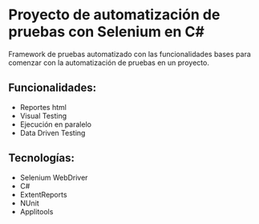# Proyecto de automatización de pruebas con Selenium en C#

Framework de pruebas automatizado con las funcionalidades bases para comenzar con la automatización de pruebas en un proyecto.

## Funcionalidades:
* Reportes html
* Visual Testing
* Ejecución en paralelo
* Data Driven Testing

## Tecnologías:
* Selenium WebDriver
* C#
* ExtentReports
* NUnit
* Applitools

